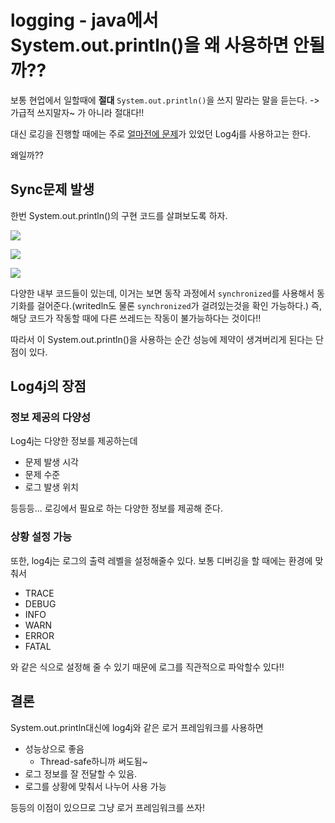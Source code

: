 # logging - java에서 System.out.println()을 왜 사용하면 안될까??

보통 현업에서 일할때에 **절대** `System.out.println()`을 쓰지 말라는 말을 듣는다.
-> 가급적 쓰지말자~ 가 아니라 절대다!!

대신 로깅을 진행할 때에는 주로 [얼마전에 문제](https://hello-backend.tistory.com/109)가 있었던 Log4j를 사용하고는 한다.

왜일까??

## Sync문제 발생

한번 System.out.println()의 구현 코드를 살펴보도록 하자.

![](https://i.imgur.com/F8NtN5y.png)

![](https://i.imgur.com/9ttXcII.png)

![](https://i.imgur.com/MMrrw7y.png)

다양한 내부 코드들이 있는데, 이거는 보면 동작 과정에서 `synchronized`를 사용해서 동기화를 걸어준다.(writedln도 물론 `synchronized`가 걸려있는것을 확인 가능하다.)
즉, 해당 코드가 작동할 때에 다른 쓰레드는 작동이 불가능하다는 것이다!!

따라서 이 System.out.println()을 사용하는 순간 성능에 제약이 생겨버리게 된다는 단점이 있다.

## Log4j의 장점

### 정보 제공의 다양성

Log4j는 다양한 정보를 제공하는데

* 문제 발생 시각
* 문제 수준
* 로그 발생 위치

등등등... 로깅에서 필요로 하는 다양한 정보를 제공해 준다.

### 상황 설정 가능

또한, log4j는 로그의 출력 레벨을 설정해줄수 있다.
보통 디버깅을 할 때에는 환경에 맞춰서

* TRACE
* DEBUG
* INFO
* WARN
* ERROR
* FATAL

와 같은 식으로 설정해 줄 수 있기 때문에 로그를 직관적으로 파악할수 있다!!

## 결론

System.out.println대신에 log4j와 같은 로거 프레임워크를 사용하면

* 성능상으로 좋음
    * Thread-safe하니까 써도됨~
* 로그 정보를 잘 전달할 수 있음.
* 로그를 상황에 맞춰서 나누어 사용 가능

등등의 이점이 있으므로 그냥 로거 프레임워크를 쓰자!
